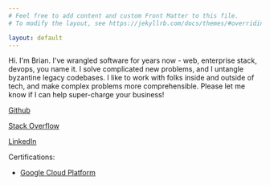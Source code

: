 ```yaml
---
# Feel free to add content and custom Front Matter to this file.
# To modify the layout, see https://jekyllrb.com/docs/themes/#overriding-theme-defaults

layout: default
---
```

Hi.  I'm Brian.  I've wrangled software for years now - web, enterprise stack, devops, you name it.  I solve complicated new problems, and I untangle byzantine legacy codebases.  I like to work with folks inside and outside of tech, and make complex problems more comprehensible.  Please let me know if I can help super-charge your business!

[Github](https://github.com/brianhenryhf)

[Stack Overflow](https://stackoverflow.com/users/1795230/brian-henry)

[LinkedIn](https://www.linkedin.com/in/brian-henry-codes/)

Certifications:

- [Google Cloud Platform](https://www.credential.net/01fb0598-7d45-49ec-9ddb-90dcd1e95f0e?key=2532997703de89061a86e62847725b33cf661cbbb3873cca1e23802523269693)

